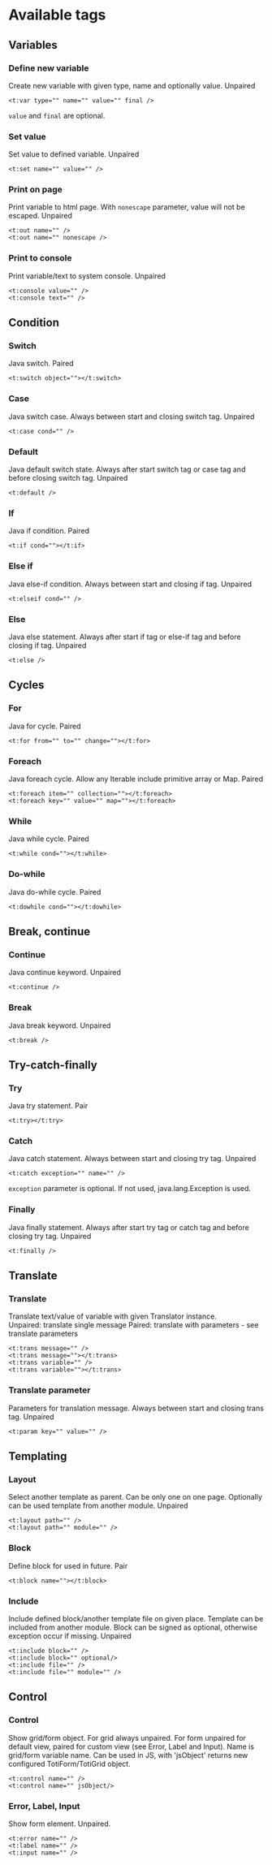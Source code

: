 # Available tags

## Variables

### Define new variable

Create new variable with given type, name and optionally value. Unpaired

```
<t:var type="" name="" value="" final />
```
`value` and `final` are optional.

### Set value

Set value to defined variable. Unpaired

```
<t:set name="" value="" />
```

### Print on page

Print variable to html page. With `nonescape` parameter, value will not be escaped. Unpaired

```
<t:out name="" />
<t:out name="" nonescape />
```

### Print to console

Print variable/text to system console. Unpaired

```
<t:console value="" />
<t:console text="" />
```

## Condition

### Switch

Java switch. Paired

```
<t:switch object=""></t:switch>
```

### Case

Java switch case. Always between start and closing switch tag. Unpaired

```
<t:case cond="" />
```

### Default

Java default switch state. Always after start switch tag or case tag and before closing switch tag. Unpaired

```
<t:default />
```

### If

Java if condition. Paired

```
<t:if cond=""></t:if>
```

### Else if

Java else-if condition. Always between start and closing if tag. Unpaired

```
<t:elseif cond="" />
```

### Else

Java else statement. Always after start if tag or else-if tag and before closing if tag. Unpaired

```
<t:else />
```

## Cycles

### For

Java for cycle. Paired

```
<t:for from="" to="" change=""></t:for>
```

### Foreach

Java foreach cycle. Allow any Iterable include primitive array or Map. Paired

```
<t:foreach item="" collection=""></t:foreach>
<t:foreach key="" value="" map=""></t:foreach>
```

### While

Java while cycle. Paired

```
<t:while cond=""></t:while>
```

### Do-while

Java do-while cycle. Paired

```
<t:dowhile cond=""></t:dowhile>
```

## Break, continue

### Continue

Java continue keyword. Unpaired

```
<t:continue />
```

### Break

Java break keyword. Unpaired

```
<t:break />
```

## Try-catch-finally

### Try

Java try statement. Pair

```
<t:try></t:try>
```

### Catch

Java catch statement. Always between start and closing try tag. Unpaired

```
<t:catch exception="" name="" />
```
`exception` parameter is optional. If not used, java.lang.Exception is used.

### Finally

Java finally statement. Always after start try tag or catch tag and before closing try tag. Unpaired

```
<t:finally />
```

## Translate

### Translate

Translate text/value of variable with given Translator instance.<br>
Unpaired: translate single message
Paired: translate with parameters - see translate parameters

```
<t:trans message="" />
<t:trans message=""></t:trans>
<t:trans variable="" />
<t:trans variable=""></t:trans>
```

### Translate parameter

Parameters for translation message. Always between start and closing trans tag. Unpaired

```
<t:param key="" value="" />
```

## Templating

### Layout

Select another template as parent. Can be only one on one page. Optionally can be used template from another module. Unpaired

```
<t:layout path="" />
<t:layout path="" module="" />
```

### Block

Define block for used in future. Pair

```
<t:block name=""></t:block>
```

### Include

Include defined block/another template file on given place. Template can be included from another module. Block can be signed as optional, otherwise exception occur if missing. Unpaired

```
<t:include block="" />
<t:include block="" optional/>
<t:include file="" />
<t:include file="" module="" />
```

## Control

### Control

Show grid/form object. For grid always unpaired. For form unpaired for default view, paired for custom view (see Error, Label and Input). Name is grid/form variable name.
Can be used in JS, with 'jsObject' returns new configured TotiForm/TotiGrid object.

```
<t:control name="" />
<t:control name="" jsObject/>
```

### Error, Label, Input

Show form element. Unpaired.

```
<t:error name="" />
<t:label name="" />
<t:input name="" />
```